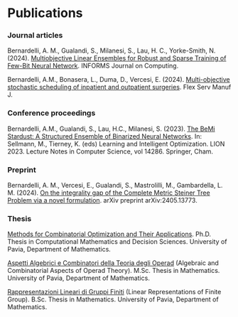 # Publications


### Journal articles

Bernardelli, A. M., Gualandi, S., Milanesi, S., Lau, H. C., Yorke-Smith, N. (2024). [Multiobjective Linear Ensembles for Robust and Sparse Training of Few-Bit Neural Network](https://pubsonline.informs.org/doi/abs/10.1287/ijoc.2023.0281). INFORMS Journal on Computing.

Bernardelli, A.M., Bonasera, L., Duma, D., Vercesi, E. (2024). [Multi-objective stochastic scheduling of inpatient and outpatient surgeries](https://link.springer.com/article/10.1007/s10696-024-09542-0). Flex Serv Manuf J.

### Conference proceedings

Bernardelli, A.M., Gualandi, S., Lau, H.C., Milanesi, S. (2023). [The BeMi Stardust: A Structured Ensemble of Binarized Neural Networks](https://link.springer.com/chapter/10.1007/978-3-031-44505-7_30). In: Sellmann, M., Tierney, K. (eds) Learning and Intelligent Optimization. LION 2023. Lecture Notes in Computer Science, vol 14286. Springer, Cham.

### Preprint

Bernardelli, A. M., Vercesi, E., Gualandi, S., Mastrolilli, M., Gambardella, L. M. (2024). [On the integrality gap of the Complete Metric Steiner Tree Problem via a novel formulation](https://arxiv.org/abs/2405.13773). arXiv preprint arXiv:2405.13773.

### Thesis

[Methods for Combinatorial Optimization and Their Applications](https://raw.githubusercontent.com/AmbrogioMB/AmbrogioMB.github.io/main/files/phd_thesis.pdf). Ph.D. Thesis in Computational Mathematics and Decision Sciences. University of Pavia, Department of Mathematics.

[Aspetti Algebrici e Combinatori della Teoria degli Operad](https://raw.githubusercontent.com/AmbrogioMB/AmbrogioMB.github.io/main/files/tesi_m.pdf) (Algebraic and Combinatorial Aspects of Operad Theory). M.Sc. Thesis in Mathematics. University of Pavia, Department of Mathematics.

[Rappresentazioni Lineari di Gruppi Finiti](https://raw.githubusercontent.com/AmbrogioMB/AmbrogioMB.github.io/main/files/tesi.pdf) (Linear Representations of Finite Group). B.Sc. Thesis in Mathematics. University of Pavia, Department of Mathematics.


